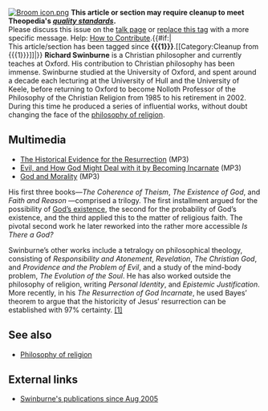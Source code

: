 [![Broom icon.png](images/thumb/9/90/Broom_icon.png/30px-Broom_icon.png.pagespeed.ce.3MDzK_R-j-.png)](http://www.theopedia.com/File:Broom_icon.png)
**This article or section may require cleanup to meet Theopedia's *[quality standards](http://www.theopedia.com/Theopedia:Writing_guide "Theopedia:Writing guide")*.**  
Please discuss this issue on the
[talk page](http://www.theopedia.com/Talk:Richard_Swinburne "Talk:Richard Swinburne")
or
[replace this tag](index.php?title=Richard_Swinburne&action=edit)
with a more specific message. Help:
[How to Contribute](http://www.theopedia.com/Help:How_to_contribute "Help:How to contribute").{{\#if:|  
This article/section has been tagged since
**{{{1}}}**.[[Category:Cleanup from {{{1}}}]]|}}
**Richard Swinburne** is a Christian philosopher and currently
teaches at Oxford. His contribution to Christian philosophy has
been immense. Swinburne studied at the University of Oxford, and
spent around a decade each lecturing at the University of Hull and
the University of Keele, before returning to Oxford to become
Nolloth Professor of the Philosophy of the Christian Religion from
1985 to his retirement in 2002. During this time he produced a
series of influential works, without doubt changing the face of the
[philosophy of religion](Philosophy_of_religion "Philosophy of religion").

## Multimedia

-   [The Historical Evidence for the Resurrection](http://www.blackhawkmedia.org/MP3/Swinburne3.mp3)
    (MP3)
-   [Evil, and How God Might Deal with it by Becoming Incarnate](http://www.blackhawkmedia.org/MP3/Swinburne2.mp3)
    (MP3)
-   [God and Morality](http://maclaurin.org/mp3s/richard_swinburne1.mp3)
    (MP3)

His first three books—*The Coherence of Theism*,
*The Existence of God*, and *Faith and Reason* —comprised a
trilogy. The first installment argued for the possibility of
[God’s existence](Arguments_for_the_existence_of_God "Arguments for the existence of God"),
the second for the probability of God’s existence, and the third
applied this to the matter of religious faith. The pivotal second
work he later reworked into the rather more accessible
*Is There a God?*

Swinburne’s other works include a tetralogy on philosophical
theology, consisting of *Responsibility and Atonement*,
*Revelation*, *The Christian God*, and
*Providence and the Problem of Evil*, and a study of the mind-body
problem, *The Evolution of the Soul*. He has also worked outside
the philosophy of religion, writing *Personal Identity*, and
*Epistemic Justification*. More recently, in his
*The Resurrection of God Incarnate*, he used Bayes’ theorem to
argue that the historicity of Jesus’ resurrection can be
established with 97% certainty.
[[1]](http://www.philosophyofreligion.info/richardswinburne.html)

## See also

-   [Philosophy of religion](Philosophy_of_religion "Philosophy of religion")

## External links

-   [Swinburne's publications since Aug 2005](http://users.ox.ac.uk/~orie0087/framesetpublications.shtml)



